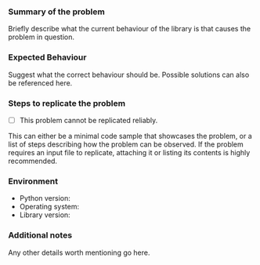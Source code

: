 ### Summary of the problem
Briefly describe what the current behaviour of the library is that causes the problem in question.

### Expected Behaviour
Suggest what the correct behaviour should be. Possible solutions can also be referenced here.

### Steps to replicate the problem
- [ ] This problem cannot be replicated reliably.

This can either be a minimal code sample that showcases the problem, or a list of steps describing how the problem can be observed. If the problem requires an input file to replicate, attaching it or listing its contents is highly recommended.

### Environment
- Python version: 
- Operating system: 
- Library version: 

### Additional notes
Any other details worth mentioning go here.
